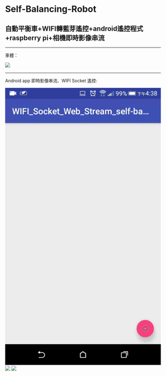 # Self-Balancing-Robot
自動平衡車+WIFI轉藍芽遙控+android遙控程式+raspberry pi+相機即時影像串流
---
---
車體：

![](https://j.gifs.com/qYqLM2.gif)

---
Android app 即時影像串流、WIFI Socket 遙控:

![](https://github.com/alanoy3/Self-Balancing-Robot/blob/master/images/20180625_163807_01.gif)
![](https://github.com/alanoy3/Self-Balancing-Robot/blob/master/images/20180625_163807_02.gif)
![](https://github.com/alanoy3/Self-Balancing-Robot/blob/master/images/20180625_163807_03.gif)
